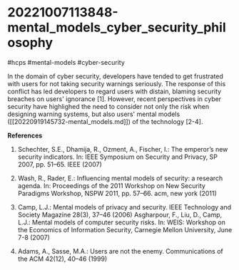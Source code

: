 # 20221007113848-mental_models_cyber_security_philosophy
#hcps #mental-models #cyber-security

In the domain of cyber security, developers have tended to get frustrated with
users for not taking security warnings seriously. The response of this conflict
has led developers to regard users with distain, blaming security breaches on
users' ignorance [1]. However, recent perspectives in
cyber security have highlighed the need to consider not only the risk when
designing warning systems, but also users' mental models ([[20220919145732-mental_models.md]]) of the technology [2-4]. 

**References**

1.	 Schechter, S.E., Dhamija, R., Ozment, A., Fischer, I.: The emperor’s new
security indicators. In: IEEE Symposium on Security and Privacy, SP 2007, pp.
51–65.  IEEE (2007) 

2. Wash, R., Rader, E.: Influencing mental models of security: a research
agenda. In: Proceedings of the 2011 Workshop on New Security Paradigms
Workshop, NSPW 2011, pp. 57–66. acm, new york (2011)

3. Camp, L.J.: Mental models of privacy and security. IEEE Technology and
Society Magazine 28(3), 37–46 (2006) Asgharpour, F., Liu, D., Camp, L.J.:
Mental models of computer security risks.  In: WEIS: Workshop on the Economics
of Information Security, Carnegie Mellon University, June 7-8 (2007)

4. Adams, A., Sasse, M.A.: Users are not the enemy. Communications of the
ACM 42(12), 40–46 (1999)


